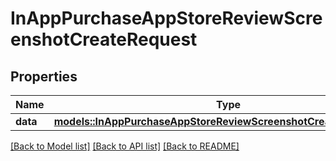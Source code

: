 # InAppPurchaseAppStoreReviewScreenshotCreateRequest

## Properties

Name | Type | Description | Notes
------------ | ------------- | ------------- | -------------
**data** | [**models::InAppPurchaseAppStoreReviewScreenshotCreateRequestData**](InAppPurchaseAppStoreReviewScreenshotCreateRequest_data.md) |  | 

[[Back to Model list]](../README.md#documentation-for-models) [[Back to API list]](../README.md#documentation-for-api-endpoints) [[Back to README]](../README.md)


